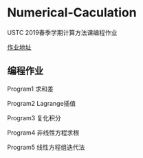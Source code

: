 # Numerical-Caculation
USTC 2019春季学期计算方法课编程作业

[作业地址](<http://staff.ustc.edu.cn/~chenxjin/courses/cm/2019/labs.htm>)

## 编程作业 

Program1 求和差

Program2 Lagrange插值

Program3 复化积分

Program4 非线性方程求根

Program5 线性方程组迭代法

